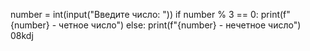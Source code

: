 number = int(input("Введите число: "))
if number % 3 == 0:
  print(f"{number} - четное число")
else:
  print(f"{number} - нечетное число")
08kdj

